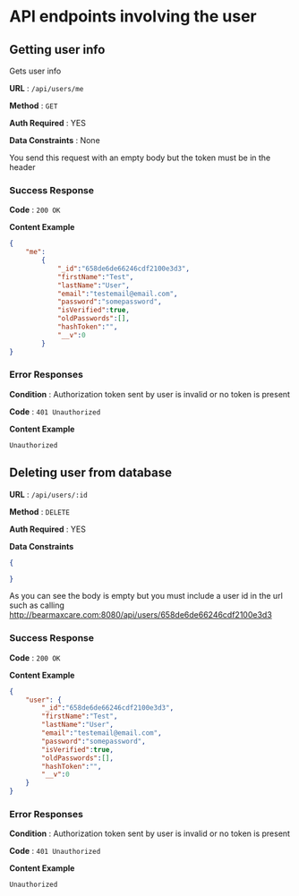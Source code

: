 # API endpoints involving the user

## Getting user info

Gets user info

**URL** : `/api/users/me`

**Method** : `GET`

**Auth Required** : YES

**Data Constraints** : None

You send this request with an empty body but the token must be in the header

### Success Response

**Code** : `200 OK`

**Content Example**

```json
{
    "me":
        {
            "_id":"658de6de66246cdf2100e3d3",
            "firstName":"Test",
            "lastName":"User",
            "email":"testemail@email.com",
            "password":"somepassword",
            "isVerified":true,
            "oldPasswords":[],
            "hashToken":"",
            "__v":0
        }
}
```

### Error Responses

**Condition** : Authorization token sent by user is invalid or no token is present

**Code** : `401 Unauthorized`

**Content Example**

```
Unauthorized
```

## Deleting user from database

**URL** : `/api/users/:id`

**Method** : `DELETE`

**Auth Required** : YES

**Data Constraints** 

```json
{

}
```

As you can see the body is empty but you must include a user id in the url such as calling http://bearmaxcare.com:8080/api/users/658de6de66246cdf2100e3d3

### Success Response

**Code** : `200 OK`

**Content Example** 

```json
{
    "user": {
        "_id":"658de6de66246cdf2100e3d3",
        "firstName":"Test",
        "lastName":"User",
        "email":"testemail@email.com",
        "password":"somepassword",
        "isVerified":true,
        "oldPasswords":[],
        "hashToken":"",
        "__v":0
    }
}
```

### Error Responses

**Condition** : Authorization token sent by user is invalid or no token is present

**Code** : `401 Unauthorized`

**Content Example**

```
Unauthorized
```